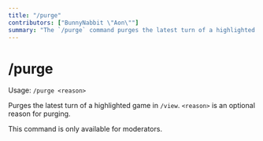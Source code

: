 ```yaml
---
title: "/purge"
contributors: ["BunnyNabbit \"Aon\""]
summary: "The `/purge` command purges the latest turn of a highlighted game in the view gallery."
---
```

# /purge
Usage: `/purge <reason>`

Purges the latest turn of a highlighted game in `/view`. `<reason>` is an optional reason for purging.

This command is only available for moderators.
